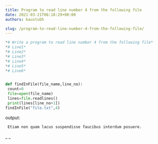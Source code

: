 ```yaml
---
title: Program to read line number 4 from the following file
date: 2021-03-21T06:18:29+00:00
authors: kaustubh

slug: /program-to-read-line-number-4-from-the-following-file/
---
```


```python title="file.py"
*# Write a program to read line number 4 from the following file*
*# Line1*
*# Line2*
*# Line3*
*# Line4*
*# Line5*
*# Line6*


def findInFile(file_name,line_no):
 count=0
 file=open(file_name)
 lines=file.readlines()
 print(lines[line_no+1])
findInFile("file.txt",4)
```

output:

```python title="Output"
 Etiam non quam lacus suspendisse faucibus interdum posuere.

```

_ 
_
